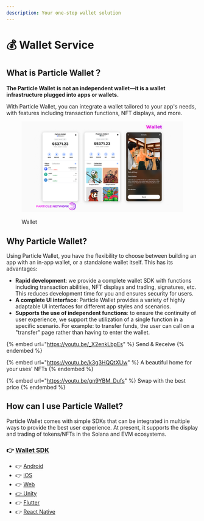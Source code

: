 ```yaml
---
description: Your one-stop wallet solution
---
```


# 💰 Wallet Service

## What is Particle Wallet？

**The Particle Wallet** **is not an independent wallet—it is a wallet infrastructure plugged into apps or wallets.**

With Particle Wallet, you can integrate a wallet tailored to your app's needs, with features including transaction functions, NFT displays, and more.

<figure><img src="../../.gitbook/assets/Wallet.png" alt=""><figcaption><p>Wallet</p></figcaption></figure>

## Why Particle **Wallet**?

Using Particle Wallet, you have the flexibility to choose between building an app with an in-app wallet, or a standalone wallet itself. This has its advantages:

* **Rapid development**: we provide a complete wallet SDK with functions including transaction abilities, NFT displays and trading, signatures, etc. This reduces development time for you and ensures security for users.
* **A complete UI interface**: Particle Wallet provides a variety of highly adaptable UI interfaces for different app styles and scenarios.
* **Supports the use of independent functions**: to ensure the continuity of user experience, we support the utilization of a single function in a specific scenario. For example: to transfer funds, the user can call on a "transfer" page rather than having to enter the wallet.

{% embed url="https://youtu.be/_X2enkLbpEs" %}
Send & Receive
{% endembed %}

{% embed url="https://youtu.be/k3g3HQQtXUw" %}
A beautiful home for your uses' NFTs
{% endembed %}

{% embed url="https://youtu.be/gn9YBM_Dufs" %}
Swap with the best price
{% endembed %}

## How can I use Particle Wallet? <a href="#how-can-i-use-web3auth" id="how-can-i-use-web3auth"></a>

Particle Wallet comes with simple SDKs that can be integrated in multiple ways to provide the best user experience. At present, it supports the display and trading of tokens/NFTs in the Solana and EVM ecosystems.

### 👉 [Wallet SDK](sdks/)

* 👉 [Android](sdks/android.md)
* 👉 [iOS](sdks/ios.md)
* 👉 [Web](sdks/web.md)
* [👉 Unity](sdks/unity.md)
* 👉 [Flutter](sdks/flutter.md)
* 👉 [React Native](sdks/react-native.md)
